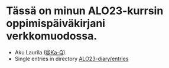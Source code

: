 # Tässä on minun ALO23-kurrsin oppimispäiväkirjani verkkomuodossa.


- Aku Laurila ([@Ka-Q](https://github.com/Ka-Q)).
- Single entries in directory [ALO23-diary/entries](https://github.com/akulau/ALO23-diary/tree/main/entries)

